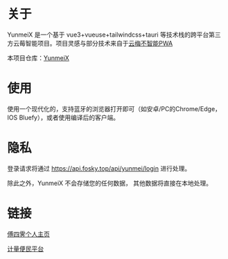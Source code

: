 # 关于

YunmeiX 是一个基于 vue3+vueuse+tailwindcss+tauri 等技术栈的跨平台第三方云莓智能项目。项目灵感与部分技术来自于[云梅不智能PWA](https://github.com/zxy19/yunmei_unintelligent_pwa)

本项目仓库：[YunmeiX](https://github.com/FoskyM/yunmei-x-vue)

# 使用

使用一个现代化的，支持蓝牙的浏览器打开即可（如安卓/PC的Chrome/Edge，IOS Bluefy），或者使用编译后的客户端。

# 隐私

登录请求将通过 https://api.fosky.top/api/yunmei/login 进行处理。

除此之外，YunmeiX 不会存储您的任何数据， 其他数据将直接在本地处理。

# 链接

[傅四霁个人主页](https://fosky.top)

[计量便民平台](https://cp.cjlu.cc)
